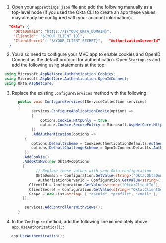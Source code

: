 1. Open your `appsettings.json` file and add the following manually as a top-level node (if you used the Okta CLI to create an app these values may already be configured with your account information).

```json
  "Okta": {
    "OktaDomain": "https://${YOUR_OKTA_DOMAIN}",
    "ClientId": "${YOUR_CLIENT_ID}",
    "ClientSecret": "${YOUR_CLIENT_SECRET}",   “AuthorizationServerId”: “default”
  }
```

2. You also need to configure your MVC app to enable cookies and OpenID Connect as the default protocol for authentication. Open `Startup.cs` and add the following using statements at the top:

```csharp
using Microsoft.AspNetCore.Authentication.Cookies;
using Microsoft.AspNetCore.Authentication.OpenIdConnect;
using Okta.AspNetCore;
```

3. Replace the existing `ConfigureServices` method with the following:

```csharp
      public void ConfigureServices(IServiceCollection services)
      {
            services.ConfigureApplicationCookie(options =>
            {
                options.Cookie.HttpOnly = true;
                options.Cookie.SecurePolicy = Microsoft.AspNetCore.Http.CookieSecurePolicy.Always;
            })
            .AddAuthentication(options =>
         {
            options.DefaultScheme = CookieAuthenticationDefaults.AuthenticationScheme;
            options.DefaultChallengeScheme = OpenIdConnectDefaults.AuthenticationScheme;
         })
        .AddCookie()
        .AddOktaMvc(new OktaMvcOptions
        {
              // Replace these values with your Okta configuration
              OktaDomain = Configuration.GetValue<string>("Okta:OktaDomain"),
               AuthorizationServerId = Configuration.GetValue<string>("Okta:AuthorizationServerId"),
           ClientId = Configuration.GetValue<string>("Okta:ClientId"),
           ClientSecret = Configuration.GetValue<string>("Okta:ClientSecret"),
           Scope = new List<string> { "openid", "profile", "email" },
        });

         services.AddControllersWithViews();
      }
```

4. In the `Configure` method, add the following line immediately above `app.UseAuthorization();`:

```cs
   app.UseAuthentication();
```
